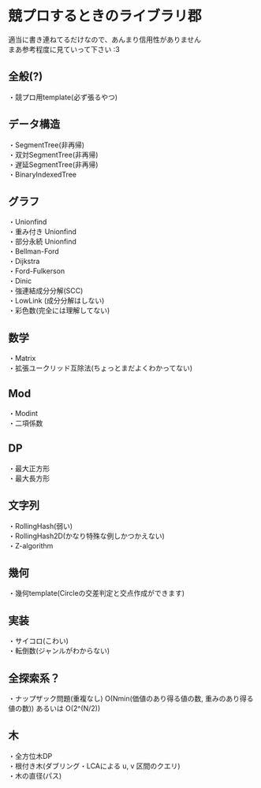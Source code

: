 # 競プロするときのライブラリ郡

適当に書き連ねてるだけなので、あんまり信用性がありません  
まあ参考程度に見ていって下さい :3  

## 全般(?)
・競プロ用template(必ず張るやつ)

## データ構造
・SegmentTree(非再帰)  
・双対SegmentTree(非再帰)  
・遅延SegmentTree(非再帰)  
・BinaryIndexedTree  
## グラフ
・Unionfind  
・重み付き Unionfind  
・部分永続 Unionfind  
・Bellman-Ford  
・Dijkstra  
・Ford-Fulkerson  
・Dinic  
・強連結成分分解(SCC)  
・LowLink (成分分解はしない)  
・彩色数(完全には理解してない)  
## 数学
・Matrix  
・拡張ユークリッド互除法(ちょっとまだよくわかってない)
## Mod
・Modint  
・二項係数  
## DP
・最大正方形  
・最大長方形  
## 文字列
・RollingHash(弱い)  
・RollingHash2D(かなり特殊な例しかつかえない)  
・Z-algorithm
## 幾何
・幾何template(Circleの交差判定と交点作成ができます)  
## 実装
・サイコロ(こわい)  
・転倒数(ジャンルがわからない)  
## 全探索系？
・ナップザック問題(重複なし) O(Nmin(価値のあり得る値の数, 重みのあり得る値の数)) あるいは O(2^(N/2)) 
## 木
・全方位木DP   
・根付き木(ダブリング・LCAによる u, v 区間のクエリ)  
・木の直径(パス)
